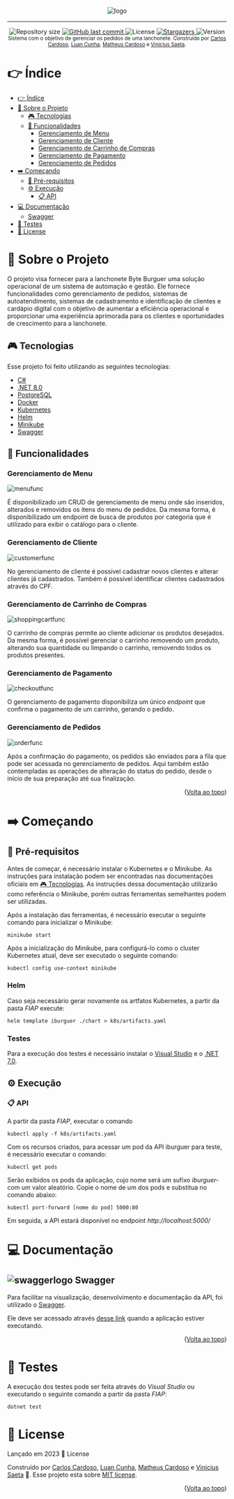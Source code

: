 <!-- Permite  a funcionalidade de voltar ao topo -->
<a name="readme-top"></a>

<!-- Titulo do projeto -->
<div align="center" style="margin-bottom: 16px">
    <img src=".github/images/logo.png" alt="logo" />
</div>

___________________________________________________

<!-- Informações visuais do projeto -->
<div align="center">
    <img alt="Repository size" src="https://img.shields.io/github/repo-size/CarlosEduAC/tech-challenge-fiap?color=009bd9">
    <a href="https://github.com/CarlosEduAC/tech-challenge-fiap/commits/main">
        <img alt="GitHub last commit" src="https://img.shields.io/github/last-commit/CarlosEduAC/tech-challenge-fiap?color=009bd9">
    </a>
    <img alt="License" src="https://img.shields.io/badge/license-MIT-009db9">
    <a href="https://github.com/CarlosEduAC/tech-challenge-fiap/stargazers">
        <img alt="Stargazers" src="https://img.shields.io/github/stars/CarlosEduAC/tech-challenge-fiap?color=009db9&logo=github">
    </a>
    <img alt="Version" src="https://img.shields.io/badge/Version-8.0-3B19E5?logo=dotnet" />
</div>

<!-- Breve descrição sobre o projeto -->

<div align="center">
  <sub>Sistema com o objetivo de gerenciar os pedidos de uma lanchonete. Construído por <a href="https://github.com/CarlosEduAC">Carlos Cardoso</a>, <a href="https://github.com/LuanPCunha">Luan Cunha</a>, <a href="https://github.com/matheusantonio">Matheus Cardoso</a> e <a href="https://github.com/vinisaeta">Vinicius Saeta</a>.
  </sub>
</div>

<!-- Tabela de conteúdo do projeto -->

# 👉 Índice

- [👉 Índice](#-índice)
- [📝 Sobre o Projeto](#-sobre-o-projeto)
  - [🎮 Tecnologias](#-tecnologias)
  - [🧮 Funcionalidades](#-funcionalidades)
    - [Gerenciamento de Menu](#gerenciamento-de-menu)
    - [Gerenciamento de Cliente](#gerenciamento-de-cliente)
    - [Gerenciamento de Carrinho de Compras](#gerenciamento-de-carrinho-de-compras)
    - [Gerenciamento de Pagamento](#gerenciamento-de-pagamento)
    - [Gerenciamento de Pedidos](#gerenciamento-de-pedidos)
- [➡️ Começando](#️-começando)
  - [🚧 Pré-requisitos](#-pré-requisitos)
  - [⚙️ Execução](#️-execução)
    - [📋 API](#-api)
- [💻 Documentação](#-documentação)
  - [ Swagger](#-swagger)
- [🔎 Testes](#-testes)
- [📕 License](#-license)

<!-- Descrição do projeto -->

# 📝 Sobre o Projeto

O projeto visa fornecer para a lanchonete Byte Burguer uma solução operacional de um sistema de automação e gestão. Ele fornece funcionalidades como gerenciamento de pedidos, sistemas de autoatendimento, sistemas de cadastramento e identificação de clientes e cardápio digital com o objetivo de aumentar a eficiência operacional e proporcionar uma experiência aprimorada para os clientes e oportunidades de crescimento para a lanchonete.

<!-- Tecnologias usadas no projeto -->

## 🎮 Tecnologias

Esse projeto foi feito utilizando as seguintes tecnologias:

- [C#](https://learn.microsoft.com/pt-br/dotnet/csharp/)
- [.NET 8.0](https://dotnet.microsoft.com/en-us/download/dotnet/8.0)
- [PostgreSQL](https://www.postgresql.org/)
- [Docker](https://www.docker.com/)
- [Kubernetes](https://kubernetes.io/pt-br/)
- [Helm](https://helm.sh/)
- [Minikube](https://minikube.sigs.k8s.io/docs/)
- [Swagger](https://swagger.io/)

<!-- Funcionalidades do projeto -->

## 🧮 Funcionalidades

### Gerenciamento de Menu

![menufunc][menufunc]

É disponibilizado um CRUD de gerenciamento de menu onde são inseridos, alterados e removidos os itens do menu de pedidos. Da mesma forma, é disponibilizado um endpoint de busca de produtos por categoria que é utilizado para exibir o catálogo para o cliente.

### Gerenciamento de Cliente

![customerfunc][customerfunc]

No gerenciamento de cliente é possível cadastrar novos clientes e alterar clientes já cadastrados. Também é possível identificar clientes cadastrados através do CPF.

### Gerenciamento de Carrinho de Compras

![shoppingcartfunc][shoppingcartfunc]

O carrinho de compras permite ao cliente adicionar os produtos desejados. Da mesma forma, é possível gerenciar o carrinho removendo um produto, alterando sua quantidade ou limpando o carrinho, removendo todos os produtos presentes.

### Gerenciamento de Pagamento

![checkoutfunc][checkoutfunc]

O gerenciamento de pagamento disponibiliza um único *endpoint* que confirma o pagamento de um carrinho, gerando o pedido.

### Gerenciamento de Pedidos

![orderfunc][orderfunc]

Após a confirmação do pagamento, os pedidos são enviados para a fila que pode ser acessada no gerenciamento de pedidos. Aqui também estão contempladas as operações de alteração do status do pedido, desde o início de sua preparação até sua finalização.

<p align="right">(<a href="#readme-top">Volta ao topo</a>)</p>

<!-- Começando -->

# ➡️ Começando

<!-- Pré-requisitos para rodar o projeto -->

## 🚧 Pré-requisitos

Antes de começar, é necessário instalar o Kubernetes e o Minikube. As instruções para instalação podem ser encontradas nas documentações oficiais em [🎮 Tecnologias](#-tecnologias). As instruções dessa documentação utilizarão como referência o Minikube, porém outras ferramentas semelhantes podem ser utilizadas.

Após a instalação das ferramentas, é necessário executar o seguinte comando para inicializar o Minikube:

``` minikube start ``` 

Após a inicialização do Minikube, para configurá-lo como o cluster Kubernetes atual, deve ser executado o seguinte comando:

``` kubectl config use-context minikube ``` 

### Helm

Caso seja necessário gerar novamente os artfatos Kubernetes, a partir da pasta *FIAP* execute:

``` helm template iburguer ./chart > k8s/artifacts.yaml ``` 

### Testes

Para a execução dos testes é necessário instalar o [Visual Studio](https://visualstudio.microsoft.com/pt-br/vs/professional/) e o [.NET 7.0](https://dotnet.microsoft.com/pt-br/download/dotnet/7.0).

<!-- Como rodar o projeto -->

## ⚙️ Execução

### 📋 API

A partir da pasta *FIAP*, executar o comando

``` kubectl apply -f k8s/artifacts.yaml ``` 

Com os recursos criados, para acessar um pod da API iburguer para teste, é necessário executar o comando:

``` kubectl get pods ``` 

Serão exibidos os pods da aplicação, cujo nome será um sufixo *iburguer-* com um valor aleatório. Copie o nome de um dos pods e substitua no comando abaixo:

``` kubectl port-forward [nome do pod] 5000:80 ```

Em seguida, a API estará disponível no endpoint *http://localhost:5000/*

<!-- Documentação do projeto -->

# 💻 Documentação

## ![swaggerlogo][swaggerlogo] Swagger

Para facilitar na visualização, desenvolvimento e documentação da API, foi utilizado
o [Swagger](https://swagger.io/).

Ele deve ser acessado através [desse link](http://localhost:5000/swagger) quando a aplicação estiver executando.

<p align="right">(<a href="#readme-top">Volta ao topo</a>)</p>

# 🔎 Testes

A execução dos testes pode ser feita através do *Visual Studio* ou executando o seguinte comando a partir da pasta *FIAP*:

``` dotnet test ```

# 📕 License

Lançado em 2023 📕 License

Construído por [Carlos Cardoso](https://github.com/CarlosEduAC), [Luan Cunha](https://github.com/LuanPCunha), [Matheus Cardoso](https://github.com/matheusantonio) e [Vinicius Saeta](https://github.com/vinisaeta) 🚀.
Esse projeto esta sobre [MIT license](./LICENSE).

<p align="right">(<a href="#readme-top">Volta ao topo</a>)</p>

[swaggerlogo]: .github/images/swagger.svg
[menufunc]: .github/images/func_menu.png
[customerfunc]: .github/images/func_customer.png
[shoppingcartfunc]: .github/images/func_shopping_cart.png
[checkoutfunc]: .github/images/func_checkout.png
[orderfunc]: .github/images/func_order.png
[diagramaimplantacaok8s]: .github/diagrama-de-implantacao-k8s.png
[visaoinfra1]: .github/visao-de-infraestrutura-parte-1.png
[visaoinfra2]: .github/visao-de-infraestrutura-parte-2.png
[visaomacro]: .github/visao-macro.png
